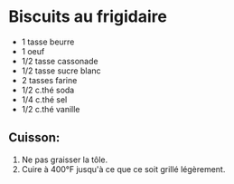 # Biscuits au frigidaire

- 1 tasse beurre
- 1 oeuf
- 1/2 tasse cassonade
- 1/2 tasse sucre blanc
- 2 tasses farine
- 1/2 c.thé soda
- 1/4 c.thé sel
- 1/2 c.thé vanille

## Cuisson:

1. Ne pas graisser la tôle.
2. Cuire à 400°F jusqu'à ce que ce soit grillé légèrement.
